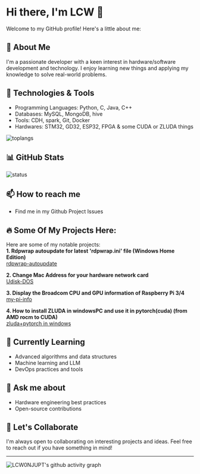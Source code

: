# Hi there, I'm LCW 👋

Welcome to my GitHub profile! Here's a little about me:

## 🚀 About Me
I'm a passionate developer with a keen interest in hardware/software development and technology. I enjoy learning new things and applying my knowledge to solve real-world problems.

## 🔧 Technologies & Tools
- Programming Languages: Python, C, Java, C++
- Databases: MySQL, MongoDB, hive
- Tools: CDH, spark, Git, Docker
- Hardwares: STM32, GD32, ESP32, FPGA & some CUDA or ZLUDA things
  
![toplangs](https://github-readme-stats.vercel.app/api/top-langs/?username=LCW0NJUPT)

## 📊 GitHub Stats
![status](https://github-readme-stats.vercel.app/api?username=LCW0NJUPT&show_icons=true)

## 📫 How to reach me
- Find me in my Github Project Issues

## 🔥 Some Of My Projects Here:
Here are some of my notable projects:  
**1. Rdpwrap autoupdate for latest 'rdpwrap.ini' file (Windows Home Edition)**  
[rdpwrap-autoupdate](https://github.com/LCW0NJUPT/rdpwrap-autoupdate)    

**2. Change Mac Address for your hardware network card**  
[Udisk-DOS](https://github.com/LCW0NJUPT/Udisk-DOS)   

**3. Display the Broadcom CPU and GPU information of Raspberry Pi 3/4**  
[my-pi-info](https://github.com/LCW0NJUPT/my-pi-info)    

**4. How to install ZLUDA in windowsPC and use it in pytorch(cuda) (from AMD rocm to CUDA)**  
[zluda+pytorch in windows](https://lcw0njupt.github.io/zluda/zluda.htm)   

## 🌱 Currently Learning
- Advanced algorithms and data structures
- Machine learning and LLM
- DevOps practices and tools

## 💬 Ask me about
- Hardware engineering best practices
- Open-source contributions

## 🤝 Let's Collaborate
I'm always open to collaborating on interesting projects and ideas. Feel free to reach out if you have something in mind!
 
------------------------------------------------------  
![LCW0NJUPT's github activity graph](https://github-readme-activity-graph.vercel.app/graph?username=LCW0NJUPT&theme=github-compact)   
